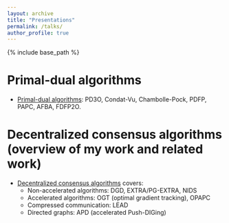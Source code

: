 ```yaml
---
layout: archive
title: "Presentations"
permalink: /talks/
author_profile: true
---
```


{% include base_path %}

Primal-dual algorithms
=====
* [Primal-dual algorithms](http://mingyan08.github.io/Slides/PD3O.pdf): PD3O, Condat-Vu, Chambolle-Pock, PDFP, PAPC, AFBA, FDFP2O.

Decentralized consensus algorithms (overview of my work and related work)
===== 
* [Decentralized consensus algorithms](http://mingyan08.github.io/Slides/Decentralized.pdf) covers:
  * Non-accelerated algorithms: DGD, EXTRA/PG-EXTRA, NIDS
  * Accelerated algorithms: OGT (optimal gradient tracking), OPAPC
  * Compressed communication: LEAD
  * Directed graphs: APD (accelerated Push-DIGing)
